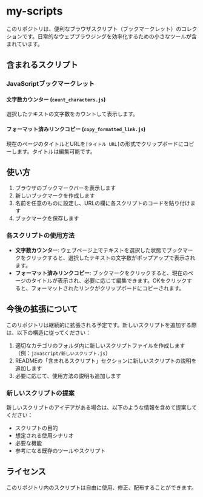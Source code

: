 # my-scripts

このリポジトリは、便利なブラウザスクリプト（ブックマークレット）のコレクションです。日常的なウェブブラウジングを効率化するための小さなツールが含まれています。

## 含まれるスクリプト

### JavaScriptブックマークレット

#### 文字数カウンター (`count_characters.js`)
選択したテキストの文字数をカウントして表示します。

#### フォーマット済みリンクコピー (`copy_formatted_link.js`)
現在のページのタイトルとURLを`[タイトル URL]`の形式でクリップボードにコピーします。タイトルは編集可能です。

## 使い方

1. ブラウザのブックマークバーを表示します
2. 新しいブックマークを作成します
3. 名前を任意のものに設定し、URLの欄に各スクリプトのコードを貼り付けます
4. ブックマークを保存します

### 各スクリプトの使用方法

- **文字数カウンター**: ウェブページ上でテキストを選択した状態でブックマークをクリックすると、選択したテキストの文字数がポップアップで表示されます。
- **フォーマット済みリンクコピー**: ブックマークをクリックすると、現在のページのタイトルが表示され、必要に応じて編集できます。OKをクリックすると、フォーマットされたリンクがクリップボードにコピーされます。

## 今後の拡張について

このリポジトリは継続的に拡張される予定です。新しいスクリプトを追加する際は、以下の構造に従ってください：

1. 適切なカテゴリのフォルダ内に新しいスクリプトファイルを作成します（例：`javascript/新しいスクリプト.js`）
2. READMEの「含まれるスクリプト」セクションに新しいスクリプトの説明を追加します
3. 必要に応じて、使用方法の説明も追加します

### 新しいスクリプトの提案

新しいスクリプトのアイデアがある場合は、以下のような情報を含めて提案してください：

- スクリプトの目的
- 想定される使用シナリオ
- 必要な機能
- 参考になる既存のツールやスクリプト

## ライセンス

このリポジトリ内のスクリプトは自由に使用、修正、配布することができます。